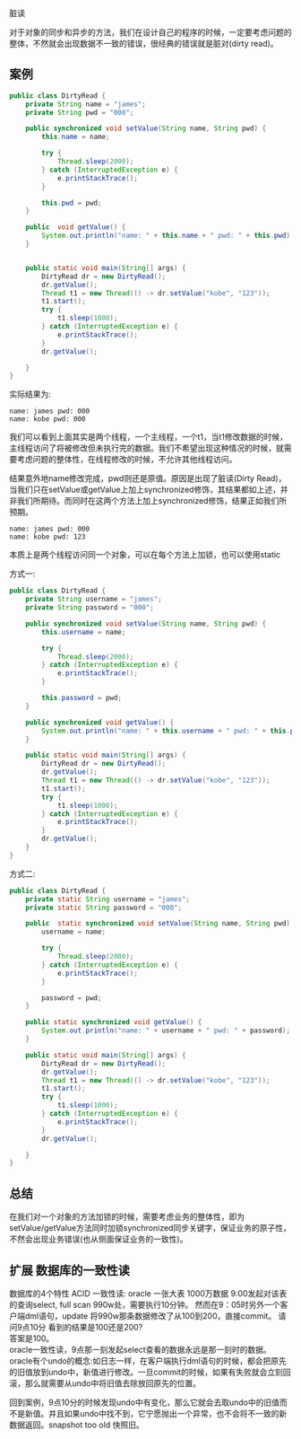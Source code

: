 脏读

对于对象的同步和异步的方法，我们在设计自己的程序的时候，一定要考虑问题的整体，不然就会出现数据不一致的错误，很经典的错误就是脏对(dirty read)。

## 案例 
```java
public class DirtyRead {
    private String name = "james";
    private String pwd = "000";

    public synchronized void setValue(String name, String pwd) {
        this.name = name;

        try {
            Thread.sleep(2000);
        } catch (InterruptedException e) {
            e.printStackTrace();
        }

        this.pwd = pwd;
    }

    public  void getValue() {
        System.out.println("name: " + this.name + " pwd: " + this.pwd);
    }


    public static void main(String[] args) {
        DirtyRead dr = new DirtyRead();
        dr.getValue();
        Thread t1 = new Thread(() -> dr.setValue("kobe", "123"));
        t1.start();
        try {
            t1.sleep(1000);
        } catch (InterruptedException e) {
            e.printStackTrace();
        }
        dr.getValue();

    }
}
```
实际结果为:
```
name: james pwd: 000
name: kobe pwd: 000
```
我们可以看到上面其实是两个线程，一个主线程，一个t1，当t1修改数据的时候，主线程访问了将被修改但未执行完的数据。我们不希望出现这种情况的时候，就需要考虑问题的整体性，在线程修改的时候，不允许其他线程访问。

结果意外地name修改完成，pwd则还是原值。原因是出现了脏读(Dirty Read)，当我们只在setValue或getValue上加上synchronized修饰，其结果都如上述，并非我们所期待。而同时在这两个方法上加上synchronized修饰，结果正如我们所预期。  
```
name: james pwd: 000
name: kobe pwd: 123
```
本质上是两个线程访问同一个对象，可以在每个方法上加锁，也可以使用static

方式一:
```java
public class DirtyRead {
    private String username = "james";
    private String password = "000";

    public synchronized void setValue(String name, String pwd) {
        this.username = name;

        try {
            Thread.sleep(2000);
        } catch (InterruptedException e) {
            e.printStackTrace();
        }

        this.password = pwd;
    }

    public synchronized void getValue() {
        System.out.println("name: " + this.username + " pwd: " + this.password);
    }

    public static void main(String[] args) {
        DirtyRead dr = new DirtyRead();
        dr.getValue();
        Thread t1 = new Thread(() -> dr.setValue("kobe", "123"));
        t1.start();
        try {
            t1.sleep(1000);
        } catch (InterruptedException e) {
            e.printStackTrace();
        }
        dr.getValue();
    }
}
```
方式二:  
```java
public class DirtyRead {
    private static String username = "james";
    private static String password = "000";

    public  static synchronized void setValue(String name, String pwd) {
        username = name;

        try {
            Thread.sleep(2000);
        } catch (InterruptedException e) {
            e.printStackTrace();
        }

        password = pwd;
    }

    public static synchronized void getValue() {
        System.out.println("name: " + username + " pwd: " + password);
    }

    public static void main(String[] args) {
        DirtyRead dr = new DirtyRead();
        dr.getValue();
        Thread t1 = new Thread(() -> dr.setValue("kobe", "123"));
        t1.start();
        try {
            t1.sleep(1000);
        } catch (InterruptedException e) {
            e.printStackTrace();
        }
        dr.getValue();

    }
}
```

## 总结
在我们对一个对象的方法加锁的时候，需要考虑业务的整体性，即为setValue/getValue方法同时加锁synchronized同步关键字，保证业务的原子性，不然会出现业务错误(也从侧面保证业务的一致性)。

## 扩展 数据库的一致性读
数据库的4个特性 ACID
一致性读: 
oracle 一张大表 1000万数据
9:00发起对该表的查询select,
full scan 990w处，需要执行10分钟。
然而在9：05时另外一个客户端dml语句，update 将990w那条数据修改了从100到200，直接commit。
请问9点10分 看到的结果是100还是200?  
答案是100。  
oracle一致性读，9点那一刻发起select查看的数据永远是那一刻时的数据。oracle有个undo的概念:如日志一样，在客户端执行dml语句的时候，都会把原先的旧值放到undo中，新值进行修改。一旦commit的时候，如果有失败就会立刻回滚，那么就需要从undo中将旧值去除放回原先的位置。  

回到案例，9点10分的时候发现undo中有变化，那么它就会去取undo中的旧值而不是新值。并且如果undo中找不到，它宁愿抛出一个异常，也不会将不一致的新数据返回。snapshot too old 快照旧。